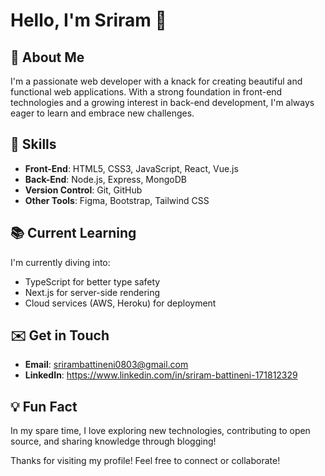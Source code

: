 # Hello, I'm Sriram 👋

## 🌟 About Me
I'm a passionate web developer with a knack for creating beautiful and functional web applications. With a strong foundation in front-end technologies and a growing interest in back-end development, I'm always eager to learn and embrace new challenges.

## 🚀 Skills
- **Front-End**: HTML5, CSS3, JavaScript, React, Vue.js
- **Back-End**: Node.js, Express, MongoDB
- **Version Control**: Git, GitHub
- **Other Tools**: Figma, Bootstrap, Tailwind CSS

## 📚 Current Learning
I'm currently diving into:
- TypeScript for better type safety
- Next.js for server-side rendering
- Cloud services (AWS, Heroku) for deployment

## ✉️ Get in Touch
- **Email**: srirambattineni0803@gmail.com
- **LinkedIn**: https://www.linkedin.com/in/sriram-battineni-171812329

## 💡 Fun Fact
In my spare time, I love exploring new technologies, contributing to open source, and sharing knowledge through blogging!

Thanks for visiting my profile! Feel free to connect or collaborate!
